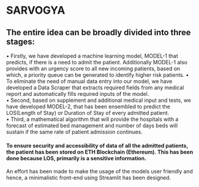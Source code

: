 ﻿# SARVOGYA
## The entire idea can be broadly divided into three stages:
• Firstly, we have developed a machine learning model, MODEL-1 that predicts, if there is a need to admit the patient. Additionally MODEL-1 also provides with an urgency score to all new incoming patients, based on which, a priority queue can be generated to identify higher risk patients. 
• To eliminate the need of manual data entry into our model, we have developed a Data Scraper that extracts required fields from any medical report and automatically fills required inputs of the model. <br>
• Second, based on supplement and additional medical input and tests, we have developed MODEL-2, that has been ensembled to predict the LOS(Length of Stay) or Duration of Stay of every admitted patient. <br>
• Third, a mathematical algorithm that will provide the hospitals with a forecast of estimated bed management
and number of days beds will sustain if the same rate of patient admission continues. <br>
#### To ensure security and accessibility of data of all the admitted patients, the patient has been stored on ETH Blockchain (Ethereum). This has been done because LOS, primarily is a sensitive information. <br>
An effort has been made to make the usage of the models user friendly and hence, a minimalistic front-end using Streamlit has been designed.
